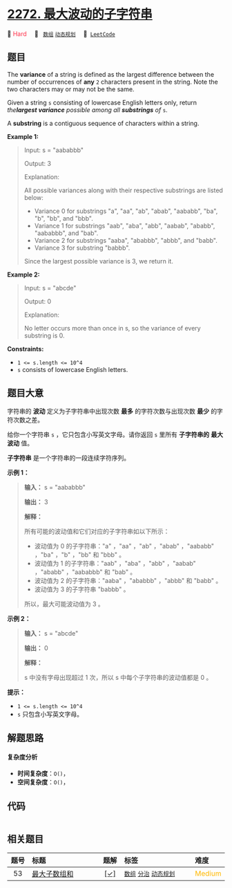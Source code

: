 # [2272. 最大波动的子字符串](https://leetcode.com/problems/substring-with-largest-variance)

🔴 <font color=#ff334b>Hard</font>&emsp; 🔖&ensp; [`数组`](/outline/tag/array.md) [`动态规划`](/outline/tag/dynamic-programming.md)&emsp; 🔗&ensp;[`LeetCode`](https://leetcode.com/problems/substring-with-largest-variance)

## 题目

The **variance** of a string is defined as the largest difference between the
number of occurrences of **any** `2` characters present in the string. Note
the two characters may or may not be the same.

Given a string `s` consisting of lowercase English letters only, return
_the**largest variance** possible among all **substrings** of_ `s`.

A **substring** is a contiguous sequence of characters within a string.



**Example 1:**

> Input: s = "aababbb"
> 
> Output: 3
> 
> Explanation:
> 
> All possible variances along with their respective substrings are listed below:
> - Variance 0 for substrings "a", "aa", "ab", "abab", "aababb", "ba", "b", "bb", and "bbb".
> - Variance 1 for substrings "aab", "aba", "abb", "aabab", "ababb", "aababbb", and "bab".
> - Variance 2 for substrings "aaba", "ababbb", "abbb", and "babb".
> - Variance 3 for substring "babbb".
> 
> Since the largest possible variance is 3, we return it.

**Example 2:**

> Input: s = "abcde"
> 
> Output: 0
> 
> Explanation:
> 
> No letter occurs more than once in s, so the variance of every substring is 0.

**Constraints:**

  * `1 <= s.length <= 10^4`
  * `s` consists of lowercase English letters.


## 题目大意

字符串的 **波动**  定义为子字符串中出现次数 **最多**  的字符次数与出现次数 **最少**  的字符次数之差。

给你一个字符串 `s` ，它只包含小写英文字母。请你返回 `s` 里所有 **子字符串的**  **最大波动**  值。

**子字符串** 是一个字符串的一段连续字符序列。



**示例 1：**

> 
> 
> 
> 
> 
> **输入：** s = "aababbb"
> 
> **输出：** 3
> 
> **解释：**
> 
> 所有可能的波动值和它们对应的子字符串如以下所示：
> - 波动值为 0 的子字符串："a" ，"aa" ，"ab" ，"abab" ，"aababb" ，"ba" ，"b" ，"bb" 和 "bbb" 。
> - 波动值为 1 的子字符串："aab" ，"aba" ，"abb" ，"aabab" ，"ababb" ，"aababbb" 和 "bab" 。
> - 波动值为 2 的子字符串："aaba" ，"ababbb" ，"abbb" 和 "babb" 。
> - 波动值为 3 的子字符串 "babbb" 。
> 
> 所以，最大可能波动值为 3 。
> 
> 

**示例 2：**

> 
> 
> 
> 
> 
> **输入：** s = "abcde"
> 
> **输出：** 0
> 
> **解释：**
> 
> s 中没有字母出现超过 1 次，所以 s 中每个子字符串的波动值都是 0 。
> 
> 



**提示：**

  * `1 <= s.length <= 10^4`
  * `s`  只包含小写英文字母。


## 解题思路

#### 复杂度分析

- **时间复杂度**：`O()`，
- **空间复杂度**：`O()`，

## 代码

```javascript

```

## 相关题目

<!-- prettier-ignore -->
| 题号 | 标题 | 题解 | 标签 | 难度 |
| :------: | :------ | :------: | :------ | :------ |
| 53 | [最大子数组和](https://leetcode.com/problems/maximum-subarray) | [[✓]](/problem/0053) |  [`数组`](/outline/tag/array.md) [`分治`](/outline/tag/divide-and-conquer.md) [`动态规划`](/outline/tag/dynamic-programming.md) | <font color=#ffb800>Medium</font> |

<style>
.blue {
    background-color: #096dd9;
    padding: 0.25rem 0.5rem;
    margin: 0;
    font-size: 0.85em;
    border-radius: 3px;
    color: white;
    font-weight: 500;
}
table th:first-of-type { width: 10%; }
table th:nth-of-type(2) { width: 35%; }
table th:nth-of-type(3) { width: 10%; }
table th:nth-of-type(4) { width: 35%; }
table th:nth-of-type(5) { width: 10%; }
</style>
